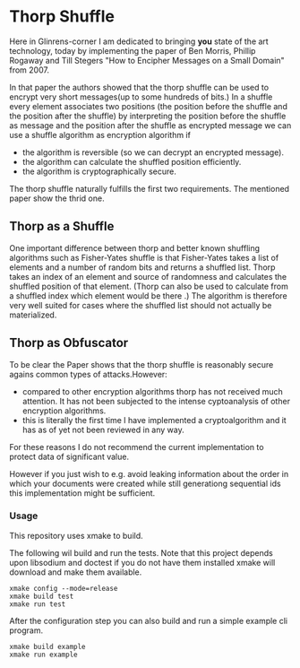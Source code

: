 # Thorp Shuffle

Here in Glinrens-corner I am dedicated to bringing **you** state of the art technology, today by implementing  the paper of Ben Morris, Phillip Rogaway and Till Stegers "How to Encipher Messages on a Small Domain" from 2007.

In that paper the authors showed that the thorp shuffle can be used to encrypt very short messages(up to some hundreds of bits.)
In a shuffle every element associates two positions (the position before the shuffle and the position after the shuffle) by interpreting the position before the shuffle as message and the position after the shuffle as encrypted message we can use a shuffle algorithm as encryption algorithm if 
 * the algorithm is reversible (so we can decrypt an encrypted message).
 * the algorithm can calculate the shuffled position efficiently.
 * the algorithm is cryptographically secure. 
 
The thorp shuffle naturally fulfills the first two requirements. The mentioned paper show the thrid one. 


## Thorp as a Shuffle

One important difference between thorp and better known shuffling algorithms such as Fisher-Yates shuffle is that Fisher-Yates takes a list of elements and a number of random bits and returns a shuffled list.
Thorp takes an index of an element and source of randomness and calculates the shuffled position of that element. (Thorp can also be used to calculate from a shuffled index which element would be there .)
The algorithm is therefore very well suited for cases where the shuffled list should not actually be materialized.


## Thorp as Obfuscator
To be clear the Paper shows that the thorp shuffle is reasonably secure agains common types of attacks.However:
 * compared to other encryption algorithms thorp has not received much attention. It has not been subjected to the intense cyptoanalysis of other encryption algorithms.
 * this is literally the first time I have implemented a cryptoalgorithm and it has as of yet not been reviewed in any way.

For these reasons I do not recommend the current implementation to protect data of significant value. 

However if you just wish to e.g. avoid leaking information about the order in which your documents were created while still generationg sequential ids this implementation might be sufficient.


 ### Usage 
This repository uses xmake to build. 

The following wil build and run the tests.
Note that this project depends upon libsodium and doctest if you do not have them installed xmake will download and make them available. 
````
xmake config --mode=release
xmake build test
xmake run test
````

After the configuration step you can also build and run a simple example cli program.
````
xmake build example
xmake run example
````

  